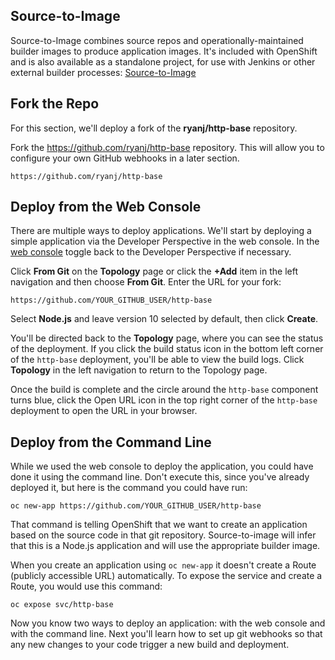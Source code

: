 ## Source-to-Image

Source-to-Image combines source repos and operationally-maintained builder images to produce application images. It's included with OpenShift and is also available as a standalone project, for use with Jenkins or other external builder processes: [Source-to-Image](https://github.com/openshift/source-to-image)

## Fork the Repo

For this section, we'll deploy a fork of the **ryanj/http-base** repository.

Fork the https://github.com/ryanj/http-base repository. This will allow you to configure your own GitHub webhooks in a later section.

```copy
https://github.com/ryanj/http-base
```

## Deploy from the Web Console

There are multiple ways to deploy applications. We'll start by deploying a simple application via the Developer Perspective in the web console. In the [web console](%console_url%) toggle back to the Developer Perspective if necessary.

Click **From Git** on the **Topology** page or click the **+Add** item in the left navigation and then choose **From Git**. Enter the URL for your fork:

```copy-and-edit
https://github.com/YOUR_GITHUB_USER/http-base
```

Select **Node.js** and leave version 10 selected by default, then click **Create**.

You'll be directed back to the **Topology** page, where you can see the status of the deployment. If you click the build status icon in the bottom left corner of the `http-base` deployment, you'll be able to view the build logs. Click **Topology** in the left navigation to return to the Topology page.

Once the build is complete and the circle around the `http-base` component turns blue, click the Open URL icon in the top right corner of the `http-base` deployment to open the URL in your browser. 

## Deploy from the Command Line

While we used the web console to deploy the application, you could have done it using the command line. Don't execute this, since you've already deployed it, but here is the command you could have run:

```
oc new-app https://github.com/YOUR_GITHUB_USER/http-base
```

That command is telling OpenShift that we want to create an application based on the source code in that git repository. Source-to-image will infer that this is a Node.js application and will use the appropriate builder image.

When you create an application using `oc new-app` it doesn't create a Route (publicly accessible URL) automatically. To expose the service and create a Route, you would use this command:

```
oc expose svc/http-base
```

Now you know two ways to deploy an application: with the web console and with the command line. Next you'll learn how to set up git webhooks so that any new changes to your code trigger a new build and deployment. 

